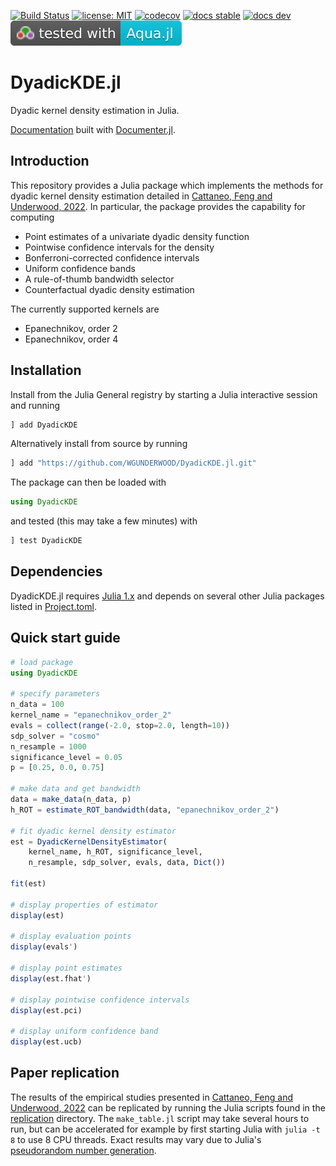 [![Build Status](https://github.com/WGUNDERWOOD/DyadicKDE.jl/actions/workflows/CI.yml/badge.svg?branch=main)](https://github.com/WGUNDERWOOD/DyadicKDE.jl/actions/workflows/CI.yml?query=branch%3Amain)
[![license: MIT](https://img.shields.io/badge/license-MIT-blue.svg)](https://github.com/WGUNDERWOOD/DyadicKDE.jl/blob/main/LICENSE)
[![codecov](https://codecov.io/gh/WGUNDERWOOD/DyadicKDE.jl/branch/main/graph/badge.svg?token=JLN7VK2LT8)](https://codecov.io/gh/WGUNDERWOOD/DyadicKDE.jl)
[![docs stable](https://img.shields.io/badge/docs-stable-blue.svg)](https://WGUNDERWOOD.github.io/DyadicKDE.jl/stable)
[![docs dev](https://img.shields.io/badge/docs-dev-blue.svg)](https://WGUNDERWOOD.github.io/DyadicKDE.jl/dev)
[![Aqua QA](https://raw.githubusercontent.com/JuliaTesting/Aqua.jl/master/badge.svg)](https://github.com/JuliaTesting/Aqua.jl)

# DyadicKDE.jl

Dyadic kernel density estimation in Julia.

[Documentation](https://wgunderwood.github.io/DyadicKDE.jl/stable/)
built with
[Documenter.jl](https://juliadocs.github.io/Documenter.jl/stable/).

## Introduction

This repository provides a Julia package which implements the methods for
dyadic kernel density estimation detailed in
[Cattaneo, Feng and Underwood, 2022](https://arxiv.org/abs/2201.05967).
In particular, the package provides the capability for computing

- Point estimates of a univariate dyadic density function
- Pointwise confidence intervals for the density
- Bonferroni-corrected confidence intervals
- Uniform confidence bands
- A rule-of-thumb bandwidth selector
- Counterfactual dyadic density estimation

The currently supported kernels are

- Epanechnikov, order 2
- Epanechnikov, order 4

## Installation

Install from the Julia General registry by starting a
Julia interactive session and running

```julia
] add DyadicKDE
```

Alternatively install from source by running

```julia
] add "https://github.com/WGUNDERWOOD/DyadicKDE.jl.git"
```

The package can then be loaded with

```julia
using DyadicKDE
```

and tested (this may take a few minutes) with

```julia
] test DyadicKDE
```

## Dependencies

DyadicKDE.jl requires
[Julia 1.x](https://docs.julialang.org/en/v1/)
and depends on several other Julia packages listed in
[Project.toml](https://github.com/WGUNDERWOOD/DyadicKDE.jl/tree/main/Project.toml).

## Quick start guide

```julia
# load package
using DyadicKDE

# specify parameters
n_data = 100
kernel_name = "epanechnikov_order_2"
evals = collect(range(-2.0, stop=2.0, length=10))
sdp_solver = "cosmo"
n_resample = 1000
significance_level = 0.05
p = [0.25, 0.0, 0.75]

# make data and get bandwidth
data = make_data(n_data, p)
h_ROT = estimate_ROT_bandwidth(data, "epanechnikov_order_2")

# fit dyadic kernel density estimator
est = DyadicKernelDensityEstimator(
    kernel_name, h_ROT, significance_level,
    n_resample, sdp_solver, evals, data, Dict())

fit(est)

# display properties of estimator
display(est)

# display evaluation points
display(evals')

# display point estimates
display(est.fhat')

# display pointwise confidence intervals
display(est.pci)

# display uniform confidence band
display(est.ucb)
```

## Paper replication

The results of the empirical studies presented in
[Cattaneo, Feng and Underwood, 2022](https://arxiv.org/abs/2201.05967)
can be replicated by running the Julia scripts found in the
[replication](https://github.com/WGUNDERWOOD/DyadicKDE.jl/tree/main/replication/)
directory.
The `make_table.jl` script may take several hours to run,
but can be accelerated for example by first starting Julia with
`julia -t 8` to use 8 CPU threads.
Exact results may vary due to Julia's
[pseudorandom number generation](https://docs.julialang.org/en/v1/stdlib/Random/).
